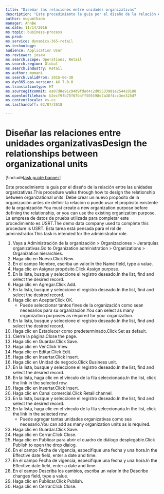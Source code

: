```yaml
--- 
title: "Diseñar las relaciones entre unidades organizativas"
description: "Este procedimiento le guía por el diseño de la relación entre las unidades organizativas."
author: mugunthanm
manager: AnnBe
ms.date: 11/14/2016
ms.topic: business-process
ms.prod: 
ms.service: dynamics-365-retail
ms.technology: 
audience: Application User
ms.reviewer: josaw
ms.search.scope: Operations, Retail
ms.search.region: Global
ms.search.industry: Retail
ms.author: mumani
ms.search.validFrom: 2016-06-30
ms.dyn365.ops.version: AX 7.0.0
ms.translationtype: HT
ms.sourcegitcommit: ea07d8e91c94d9fdad4c2d05533981e254420188
ms.openlocfilehash: b2ecf9fb75f67b4ff505598e7a38f4cc3ee328d7
ms.contentlocale: es-es
ms.lasthandoff: 02/07/2018

---
```

# <a name="design-the-relationships-between-organizational-units"></a><span data-ttu-id="4a2f7-103">Diseñar las relaciones entre unidades organizativas</span><span class="sxs-lookup"><span data-stu-id="4a2f7-103">Design the relationships between organizational units</span></span>

[!include[task guide banner](../includes/task-guide-banner.md)]

<span data-ttu-id="4a2f7-104">Este procedimiento le guía por el diseño de la relación entre las unidades organizativas.</span><span class="sxs-lookup"><span data-stu-id="4a2f7-104">This procedure walks through how to design the relationship between organizational units.</span></span> <span data-ttu-id="4a2f7-105">Debe crear un nuevo propósito de la organización antes de definir la relación o puede usar el propósito existente de la organización.</span><span class="sxs-lookup"><span data-stu-id="4a2f7-105">You must create a new organization purpose before defining the relationship, or you can use the existing organization purpose.</span></span> <span data-ttu-id="4a2f7-106">La empresa de datos de prueba utilizada para completar este procedimiento es USRT.</span><span class="sxs-lookup"><span data-stu-id="4a2f7-106">The demo data company used to complete this procedure is USRT.</span></span> <span data-ttu-id="4a2f7-107">Esta tarea está pensada para el rol de administrador.</span><span class="sxs-lookup"><span data-stu-id="4a2f7-107">This task is intended for the administrator role.</span></span>

1. <span data-ttu-id="4a2f7-108">Vaya a Administración de la organización > Organizaciones > Jerarquías organizativas.</span><span class="sxs-lookup"><span data-stu-id="4a2f7-108">Go to Organization administration > Organizations > Organization hierarchies.</span></span>
2. <span data-ttu-id="4a2f7-109">Haga clic en Nuevo.</span><span class="sxs-lookup"><span data-stu-id="4a2f7-109">Click New.</span></span>
3. <span data-ttu-id="4a2f7-110">En el campo Nombre, escriba un valor.</span><span class="sxs-lookup"><span data-stu-id="4a2f7-110">In the Name field, type a value.</span></span>
4. <span data-ttu-id="4a2f7-111">Haga clic en Asignar propósito.</span><span class="sxs-lookup"><span data-stu-id="4a2f7-111">Click Assign purpose.</span></span>
5. <span data-ttu-id="4a2f7-112">En la lista, busque y seleccione el registro deseado.</span><span class="sxs-lookup"><span data-stu-id="4a2f7-112">In the list, find and select the desired record.</span></span>
6. <span data-ttu-id="4a2f7-113">Haga clic en Agregar.</span><span class="sxs-lookup"><span data-stu-id="4a2f7-113">Click Add.</span></span>
7. <span data-ttu-id="4a2f7-114">En la lista, busque y seleccione el registro deseado.</span><span class="sxs-lookup"><span data-stu-id="4a2f7-114">In the list, find and select the desired record.</span></span>
8. <span data-ttu-id="4a2f7-115">Haga clic en Aceptar</span><span class="sxs-lookup"><span data-stu-id="4a2f7-115">Click OK.</span></span>
    * <span data-ttu-id="4a2f7-116">Puede seleccionar tantos fines de la organización como sean necesarios para su organización.</span><span class="sxs-lookup"><span data-stu-id="4a2f7-116">You can select as many organization purposes as required for your organization.</span></span>  
9. <span data-ttu-id="4a2f7-117">En la lista, busque y seleccione el registro deseado.</span><span class="sxs-lookup"><span data-stu-id="4a2f7-117">In the list, find and select the desired record.</span></span>
10. <span data-ttu-id="4a2f7-118">Haga clic en Establecer como predeterminado.</span><span class="sxs-lookup"><span data-stu-id="4a2f7-118">Click Set as default.</span></span>
11. <span data-ttu-id="4a2f7-119">Cierre la página.</span><span class="sxs-lookup"><span data-stu-id="4a2f7-119">Close the page.</span></span>
12. <span data-ttu-id="4a2f7-120">Haga clic en Guardar.</span><span class="sxs-lookup"><span data-stu-id="4a2f7-120">Click Save.</span></span>
13. <span data-ttu-id="4a2f7-121">Haga clic en Ver.</span><span class="sxs-lookup"><span data-stu-id="4a2f7-121">Click View.</span></span>
14. <span data-ttu-id="4a2f7-122">Haga clic en Editar.</span><span class="sxs-lookup"><span data-stu-id="4a2f7-122">Click Edit.</span></span>
15. <span data-ttu-id="4a2f7-123">Haga clic en Insertar.</span><span class="sxs-lookup"><span data-stu-id="4a2f7-123">Click Insert.</span></span>
16. <span data-ttu-id="4a2f7-124">Haga clic en Unidad de negocio.</span><span class="sxs-lookup"><span data-stu-id="4a2f7-124">Click Business unit.</span></span>
17. <span data-ttu-id="4a2f7-125">En la lista, busque y seleccione el registro deseado.</span><span class="sxs-lookup"><span data-stu-id="4a2f7-125">In the list, find and select the desired record.</span></span>
18. <span data-ttu-id="4a2f7-126">En la lista, haga clic en el vínculo de la fila seleccionada.</span><span class="sxs-lookup"><span data-stu-id="4a2f7-126">In the list, click the link in the selected row.</span></span>
19. <span data-ttu-id="4a2f7-127">Haga clic en Insertar.</span><span class="sxs-lookup"><span data-stu-id="4a2f7-127">Click Insert.</span></span>
20. <span data-ttu-id="4a2f7-128">Haga clic en Canal comercial.</span><span class="sxs-lookup"><span data-stu-id="4a2f7-128">Click Retail channel.</span></span>
21. <span data-ttu-id="4a2f7-129">En la lista, busque y seleccione el registro deseado.</span><span class="sxs-lookup"><span data-stu-id="4a2f7-129">In the list, find and select the desired record.</span></span>
22. <span data-ttu-id="4a2f7-130">En la lista, haga clic en el vínculo de la fila seleccionada.</span><span class="sxs-lookup"><span data-stu-id="4a2f7-130">In the list, click the link in the selected row.</span></span>
    * <span data-ttu-id="4a2f7-131">Puede agregar tantas unidades organizativas como sea necesario.</span><span class="sxs-lookup"><span data-stu-id="4a2f7-131">You can add as many organization units as is required.</span></span>  
23. <span data-ttu-id="4a2f7-132">Haga clic en Guardar.</span><span class="sxs-lookup"><span data-stu-id="4a2f7-132">Click Save.</span></span>
24. <span data-ttu-id="4a2f7-133">Haga clic en Cerrar.</span><span class="sxs-lookup"><span data-stu-id="4a2f7-133">Click Close.</span></span>
25. <span data-ttu-id="4a2f7-134">Haga clic en Publicar para abrir el cuadro de diálogo desplegable.</span><span class="sxs-lookup"><span data-stu-id="4a2f7-134">Click Publish to open the drop dialog.</span></span>
26. <span data-ttu-id="4a2f7-135">En el campo Fecha de vigencia, especifique una fecha y una hora.</span><span class="sxs-lookup"><span data-stu-id="4a2f7-135">In the Effective date field, enter a date and time.</span></span>
27. <span data-ttu-id="4a2f7-136">En el campo Fecha de vigencia, especifique una fecha y una hora.</span><span class="sxs-lookup"><span data-stu-id="4a2f7-136">In the Effective date field, enter a date and time.</span></span>
28. <span data-ttu-id="4a2f7-137">En el campo Describa los cambios, escriba un valor.</span><span class="sxs-lookup"><span data-stu-id="4a2f7-137">In the Describe changes field, type a value.</span></span>
29. <span data-ttu-id="4a2f7-138">Haga clic en Publicar.</span><span class="sxs-lookup"><span data-stu-id="4a2f7-138">Click Publish.</span></span>
30. <span data-ttu-id="4a2f7-139">Haga clic en Cerrar.</span><span class="sxs-lookup"><span data-stu-id="4a2f7-139">Click Close.</span></span>


